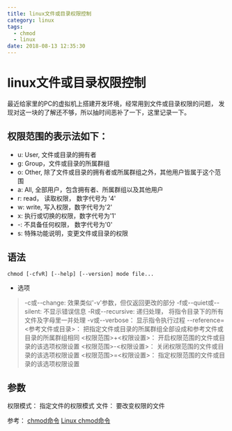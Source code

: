 ```yaml
---
title: linux文件或目录权限控制
category: linux 
tags:
  - chmod
  - linux
date: 2018-08-13 12:35:30
---
```

# linux文件或目录权限控制

最近给家里的PC的虚拟机上搭建开发环境，经常用到文件或目录权限的问题， 发现对这一块的了解还不够，所以抽时间恶补了一下，这里记录一下。

## 权限范围的表示法如下：
- u: User, 文件或目录的拥有者
- g: Group，文件或目录的所属群组
- o: Other, 除了文件或目录的拥有者或所属群组之外，其他用户皆属于这个范围
- a: All, 全部用户，包含拥有者、所属群组以及其他用户
- r: read， 读取权限， 数字代号为 '4'
- w: write, 写入权限，数字代号为'2'
- x: 执行或切换的权限，数字代号为'1'
- -: 不具备任何权限， 数字代号为'0'
- s: 特殊功能说明，变更文件或目录的权限

## 语法
```
chmod [-cfvR] [--help] [--version] mode file...
```
- 选项
> -c或--change: 效果类似'-v'参数，但仅返回更改的部分
> -f或--quiet或--silent: 不显示错误信息
> -R或--recursive: 递归处理， 将指令目录下的所有文件及字母里一并处理
> -v或--verbose： 显示指令执行过程
> --reference=<参考文件或目录>： 把指定文件或目录的所属群组全部设成和参考文件或目录的所属群组相同
> <权限范围>+<权限设置>： 开启权限范围的文件或目录的该选项权限设置
> <权限范围>-<权限设置>： 关闭权限范围的文件或目录的该选项权限设置
> <权限范围>=<权限设置>： 指定权限范围的文件或目录的该选项权限设置

## 参数
权限模式： 指定文件的权限模式
文件： 要改变权限的文件


参考：
[chmod命令](http://man.linuxde.net/chmod)
[Linux chmod命令](http://www.runoob.com/linux/linux-comm-chmod.html)
